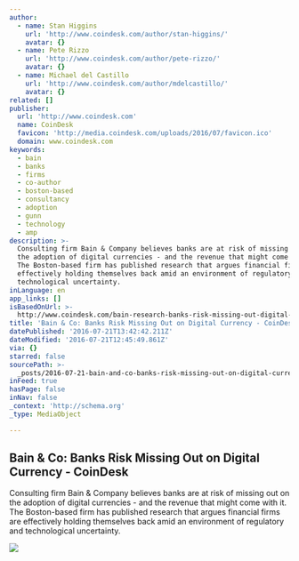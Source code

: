 ```yaml
---
author:
  - name: Stan Higgins
    url: 'http://www.coindesk.com/author/stan-higgins/'
    avatar: {}
  - name: Pete Rizzo
    url: 'http://www.coindesk.com/author/pete-rizzo/'
    avatar: {}
  - name: Michael del Castillo
    url: 'http://www.coindesk.com/author/mdelcastillo/'
    avatar: {}
related: []
publisher:
  url: 'http://www.coindesk.com'
  name: CoinDesk
  favicon: 'http://media.coindesk.com/uploads/2016/07/favicon.ico'
  domain: www.coindesk.com
keywords:
  - bain
  - banks
  - firms
  - co-author
  - boston-based
  - consultancy
  - adoption
  - gunn
  - technology
  - amp
description: >-
  Consulting firm Bain & Company believes banks are at risk of missing out on
  the adoption of digital currencies - and the revenue that might come with it.
  The Boston-based firm has published research that argues financial firms are
  effectively holding themselves back amid an environment of regulatory and
  technological uncertainty.
inLanguage: en
app_links: []
isBasedOnUrl: >-
  http://www.coindesk.com/bain-research-banks-risk-missing-out-digital-currencies/
title: 'Bain & Co: Banks Risk Missing Out on Digital Currency - CoinDesk'
datePublished: '2016-07-21T13:42:42.211Z'
dateModified: '2016-07-21T12:45:49.861Z'
via: {}
starred: false
sourcePath: >-
  _posts/2016-07-21-bain-and-co-banks-risk-missing-out-on-digital-currency-coin.md
inFeed: true
hasPage: false
inNav: false
_context: 'http://schema.org'
_type: MediaObject

---
```

<article style=""><h1>Bain &amp; Co: Banks Risk Missing Out on Digital Currency - CoinDesk</h1><p>Consulting firm Bain &amp; Company believes banks are at risk of missing out on the adoption of digital currencies - and the revenue that might come with it. The Boston-based firm has published research that argues financial firms are effectively holding themselves back amid an environment of regulatory and technological uncertainty.</p><img src="http://media.coindesk.com/2014/07/coindesk-logo.png" /></article>